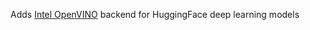 Adds [Intel OpenVINO](https://software.intel.com/openvino-toolkit) backend for HuggingFace deep learning models
